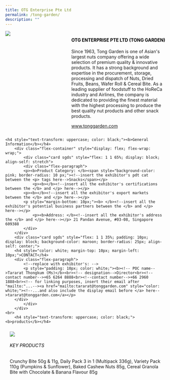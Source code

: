 ```yaml
---
title: OTG Enterprise Pte Ltd
permalink: /tong-garden/
description: ""
---
```

<div class="flex-paragraph">
		<!--hi there! this is a comment and will provide you with instructional guides-->
		<!--insert booth number here!-->
		<p style="text-transform: uppercase"></p></div>
			<div class="flex-container" style="display: flex; flex-wrap: wrap;">
				<!--insert DOWNLOAD link of company logo between the " marks!-->
			<div class="card sgds" style="flex: 1 1 40%; display: block;"><img src="https://drive.google.com/uc?export=download&amp;id=1btPY23smyG_Y02KSI1KF9ZD0tPhiJwq3"></div>
	<div class="card-sgds" style="flex: 1 1 58%; display: block; margin-left: 3px">
		<h4 style="text-transform: uppercase; color: black;"><!--insert the exhibitor's name between the <b> tags here--><b>OTG Enterprise Pte Ltd (Tong Garden)</b></h4><!--insert the exhibitor's description between the <p> tags here-->
		<p>Since 1963, Tong Garden is one of Asian's largest nuts company
offering a wide selection of premium quality &amp; innovative products. It
has a strong background and expertise in the procurement, storage,
processing and dispatch of Nuts, Dried Fruits, Beans, Wafer Roll &amp;
Cereal Bite. As a leading supplier of foodstuff to the HoReCa industry
and Airlines, the company is dedicated to providing the finest
material with the highest processing to produce the best quality nut
products and other snack products.</p>
		<!--insert the exhibitor's website link, making sure there is "https:// www." present please. make sure the entire https link goes in between the " marks-->
		<p><a href="https://www.tonggarden.com" target="_blank"><!--insert the www website link here (no need for https)-->www.tonggarden.com</a></p>
	</div>
</div>



	<h4 style="text-transform: uppercase; color: black;"><b>General Information</b></h4>
		<div class="flex-container" style="display: flex; flex-wrap: wrap;">
			<div class="card sgds" style="flex: 1 1 65%; display: block; align-self: stretch">
			<div class="flex-paragraph">
			<p><b>Product Category: </b><span style="background-color: pink; border-radius: 10 px;"><!--insert the exhibitor's pdt cat between the <p> tags here-->Snacks</span></p> 
				<p><b></b><!--insert all the exhibitor's certifications between the </b> and </p> here--></p>
			<p><b></b><!--insert all the exhibitor's export markets between the </b> and </p> here--></p>
			<p style="margin-bottom: 10px;"><b> </b><!--insert all the exhibitor's potential business partners between the </b> and </p> here--></p>
				<p><b>Address: </b><!--insert all the exhibitor's address the </b> and </p> here--></p> 21 Pandan Avenue, #03-08, Singapore 609388
			</div>
		</div>
		<div class="card sgds" style="flex: 1 1 35%; padding: 10px; display: block; background-color: maroon; border-radius: 25px; align-self: center;">
		<h4 style="color: white; margin-top: 10px; margin-left: 10px;">CONTACT</h4>
		<div class="flex-paragraph">
			<!--replace with exhibitor's: -->
			<p style="padding: 10px; color: white;"><b><!-- POC name-->Tararat Thongkum (Ms)</b><br><!-- designation-->Director<br><!--contact number-->+65 6264 8888<br><!--contact number-->+66 2960 1888<br><!-- for linking purposes, insert their email after "mailto:"...--><a href="mailto:tararat@tonggarden.com" style="color: white;"><!--...and also include the display email before </a> here-->tararat@tonggarden.com</a></p>
		</div>
			</div>
		</div>
	<br>
		<h4 style="text-transform: uppercase; color: black;"><b>products</b></h4>
<div style="display: flex; flex-wrap: wrap;">
&nbsp; <div class="card sgds" style="flex: 1 1 47%; margin: 10px; display: block;"><!--insert the exhibitor's DOWNLOAD image for product between the " marks here-->
	<div class="flex-image" style="display: block;"><img src="https://drive.google.com/uc?export=download&amp;id=1nr7ndza5xZLyArtDHCuevqA0lW7sNySl"></div>
	<div class="flex-paragraph">
		<h6 style="text-transform: uppercase; color: black;"><!--insert product name before </h6> and product description after <p>-->Key Products</h6>
Crunchy Bite 50g &amp; 11g, Daily Pack 3 in 1 (Multipack 336g),
Variety Pack 110g (Pumpkins &amp; Sunflower), Baked Cashew Nuts
85g, Cereal Granola Bite with Chocolate &amp; Banana Flavour 85g


<p></p></div></div></div>